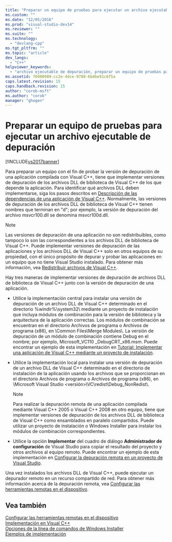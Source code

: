 ```yaml
---
title: "Preparar un equipo de pruebas para ejecutar un archivo ejecutable de depuraci&#243;n | Microsoft Docs"
ms.custom: ""
ms.date: "12/05/2016"
ms.prod: "visual-studio-dev14"
ms.reviewer: ""
ms.suite: ""
ms.technology: 
  - "devlang-cpp"
ms.tgt_pltfrm: ""
ms.topic: "article"
dev_langs: 
  - "C++"
helpviewer_keywords: 
  - "archivo ejecutable de depuración, preparar un equipo de pruebas para ejecutar"
ms.assetid: f0400989-cc2e-4dce-9788-6bdbe91c6f5a
caps.latest.revision: 15
caps.handback.revision: 15
author: "corob-msft"
ms.author: "corob"
manager: "ghogen"
---
```

# Preparar un equipo de pruebas para ejecutar un archivo ejecutable de depuraci&#243;n
[!INCLUDE[vs2017banner](../assembler/inline/includes/vs2017banner.md)]

Para preparar un equipo con el fin de probar la versión de depuración de una aplicación compilada con Visual C\+\+, tiene que implementar versiones de depuración de los archivos DLL de biblioteca de Visual C\+\+ de los que depende la aplicación.  Para identificar qué archivos DLL deben implementarse, siga los pasos descritos en [Descripción de las dependencias de una aplicación de Visual C\+\+](../ide/understanding-the-dependencies-of-a-visual-cpp-application.md).  Normalmente, las versiones de depuración de los archivos DLL de biblioteca de Visual C\+\+ tienen nombres que terminan en "d"; por ejemplo, la versión de depuración del archivo msvcr100.dll se denomina msvcr100d.dll.  
  
> [!NOTE]
>  Las versiones de depuración de una aplicación no son redistribuibles, como tampoco lo son las correspondientes a los archivos DLL de biblioteca de Visual C\+\+.  Puede implementar versiones de depuración de las aplicaciones y los archivos DLL de Visual C\+\+ solo en otros equipos de su propiedad, con el único propósito de depurar y probar las aplicaciones en un equipo que no tiene Visual Studio instalado.  Para obtener más información, vea [Redistribuir archivos de Visual C\+\+](../ide/redistributing-visual-cpp-files.md).  
  
 Hay tres maneras de implementar versiones de depuración de archivos DLL de biblioteca de Visual C\+\+ junto con la versión de depuración de una aplicación.  
  
-   Utilice la implementación central para instalar una versión de depuración de un archivo DLL de Visual C\+\+ determinado en el directorio %windir%\\system32\\ mediante un proyecto de instalación que incluya módulos de combinación para la versión de biblioteca y la arquitectura de la aplicación correctas.  Los módulos de combinación se encuentran en el directorio Archivos de programa o Archivos de programa \(x86\), en \\Common Files\\Merge Modules\\.  La versión de depuración de un módulo de combinación contiene Debug en el nombre; por ejemplo, Microsoft\_VC110 \_DebugCRT\_x86.msm.  Puede encontrar un ejemplo de esta implementación en [Tutorial: Implementar una aplicación de Visual C\+\+ mediante un proyecto de instalación](../ide/walkthrough-deploying-a-visual-cpp-application-by-using-a-setup-project.md).  
  
-   Utilice la implementación local para instalar una versión de depuración de un archivo DLL de Visual C\+\+ determinado en el directorio de instalación de la aplicación usando los archivos que se proporcionan en el directorio Archivos de programa o Archivos de programa \(x86\), en \\Microsoft Visual Studio \<versión\>\\VC\\redist\\Debug\_NonRedist\\.  
  
    > [!NOTE]
    >  Para realizar la depuración remota de una aplicación compilada mediante Visual C\+\+ 2005 o Visual C\+\+ 2008 en otro equipo, tiene que implementar versiones de depuración de los archivos DLL de biblioteca de Visual C\+\+ como ensamblados en paralelo compartidos.  Puede utilizar un proyecto de instalación o Windows Installer para instalar los módulos de combinación correspondientes.  
  
-   Utilice la opción **Implementar** del cuadro de diálogo **Administrador de configuración** de Visual Studio para copiar el resultado del proyecto y otros archivos al equipo remoto.  Puede encontrar un ejemplo de esta implementación en [Configurar la depuración remota en un proyecto de Visual Studio](../Topic/Set%20Up%20Remote%20Debugging%20for%20a%20Visual%20Studio%20Project.md).  
  
 Una vez instalados los archivos DLL de Visual C\+\+, puede ejecutar un depurador remoto en un recurso compartido de red.  Para obtener más información acerca de la depuración remota, vea [Configurar las herramientas remotas en el dispositivo](../Topic/Set%20Up%20the%20Remote%20Tools%20on%20the%20Device.md).  
  
## Vea también  
 [Configurar las herramientas remotas en el dispositivo](../Topic/Set%20Up%20the%20Remote%20Tools%20on%20the%20Device.md)   
 [Implementación en Visual C\+\+](../ide/deployment-in-visual-cpp.md)   
 [Opciones de la línea de comandos de Windows Installer](http://msdn.microsoft.com/library/windows/desktop/aa367988.aspx)   
 [Ejemplos de implementación](../ide/deployment-examples.md)